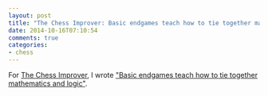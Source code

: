 ```yaml
---
layout: post
title: "The Chess Improver: Basic endgames teach how to tie together mathematics and logic"
date: 2014-10-16T07:10:54
comments: true
categories:
- chess
---
```

For [The Chess Improver](http://chessimprover.com/), I wrote ["Basic endgames teach how to tie together mathematics and logic"](http://chessimprover.com/basic-endgames-teach-how-to-tie-together-mathematics-and-logic/).
